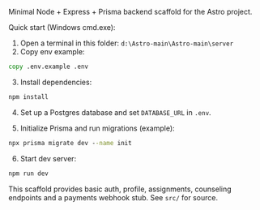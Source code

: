 Minimal Node + Express + Prisma backend scaffold for the Astro project.

Quick start (Windows cmd.exe):

1. Open a terminal in this folder: `d:\Astro-main\Astro-main\server`
2. Copy env example:

```cmd
copy .env.example .env
```

3. Install dependencies:

```cmd
npm install
```

4. Set up a Postgres database and set `DATABASE_URL` in `.env`.

5. Initialize Prisma and run migrations (example):

```cmd
npx prisma migrate dev --name init
```

6. Start dev server:

```cmd
npm run dev
```

This scaffold provides basic auth, profile, assignments, counseling endpoints and a payments webhook stub. See `src/` for source.
